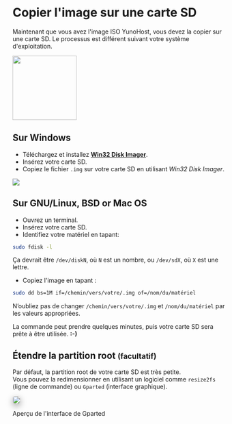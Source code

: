 # Copier l'image sur une carte SD

Maintenant que vous avez l'image ISO YunoHost, vous devez la copier sur une carte SD. Le processus est différent suivant votre système d'exploitation.

<img src="https://yunohost.org/images/sdcard.jpg" width=150>

## Sur Windows

* Téléchargez et installez **[Win32 Disk Imager](http://sourceforge.net/projects/win32diskimager/)**.
* Insérez votre carte SD.
* Copiez le fichier `.img` sur votre carte SD en utilisant *Win32 Disk Imager*.

<img src="https://yunohost.org/images/win32diskimager.png">

## Sur GNU/Linux, BSD or Mac OS

* Ouvrez un terminal.
* Insérez votre carte SD.
* Identifiez votre matériel en tapant:

```bash
sudo fdisk -l
```

Ça devrait être `/dev/diskN`, où `N` est un nombre, ou `/dev/sdX`, où `X` est une lettre.

* Copiez l'image en tapant :

```bash
sudo dd bs=1M if=/chemin/vers/votre/.img of=/nom/du/matériel
```

<span class="glyphicon glyphicon-warning-sign"></span> N’oubliez pas de changer `/chemin/vers/votre/.img` et `/nom/du/matériel` par les valeurs appropriées.

La commande peut prendre quelques minutes, puis votre carte SD sera prête à être utilisée. **:-)**

## Étendre la partition root <small>(facultatif)</small>

Par défaut, la partition root de votre carte SD est très petite.   
Vous pouvez la redimensionner en utilisant un logiciel comme `resize2fs` (ligne de commande) ou `Gparted` (interface graphique).

<img src="https://yunohost.org/images/gparted.jpg" style="max-width:100%;border-radius: 5px;border: 1px solid rgba(0,0,0,0.15);box-shadow: 0 5px 15px rgba(0,0,0,0.35);">

<p class="text-muted">Aperçu de l'interface de Gparted</p>